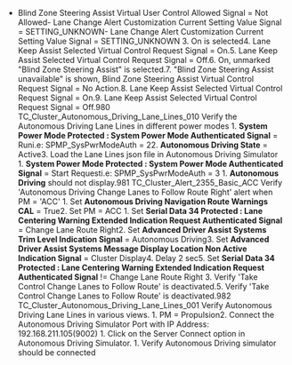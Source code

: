 - Blind Zone Steering Assist Virtual User Control Allowed Signal = Not Allowed- Lane Change Alert Customization Current Setting Value Signal = SETTING_UNKNOWN- Lane Change Alert Customization Current Setting Value Signal = SETTING_UNKNOWN 3. On is selected4. Lane Keep Assist Selected Virtual Control Request Signal = On.5. Lane Keep Assist Selected Virtual Control Request Signal = Off.6. On, unmarked "Blind Zone Steering Assist" is selected.7. "Blind Zone Steering Assist unavailable" is shown, Blind Zone Steering Assist Virtual Control Request Signal = No Action.8. Lane Keep Assist Selected Virtual Control Request Signal = On.9. Lane Keep Assist Selected Virtual Control Request Signal = Off.980 TC_Cluster_Autonomous_Driving_Lane_Lines_010 Verify the Autonomous Driving Lane Lines in different power modes 1. **System Power Mode Protected : System Power Mode Authenticated Signal** = Runi.e: SPMP_SysPwrModeAuth = 22. **Autonomous Driving State** = Active3. Load the Lane Lines json file in Autonomous Driving Simulator 1. **System Power Mode Protected : System Power Mode Authenticated Signal** = Start Requesti.e: SPMP_SysPwrModeAuth = 3 1. **Autonomous Driving** should not display.981 TC_Cluster_Alert_2355_Basic_ACC Verify 'Autonomous Driving Change Lanes to Follow Route Right' alert when PM = 'ACC' 1. Set **Autonomous Driving Navigation Route Warnings CAL** = True2. Set PM = ACC 1. Set **Serial Data 34 Protected : Lane Centering Warning Extended Indication Request Authenticated Signal** = Change Lane Route Right2. Set **Advanced Driver Assist Systems Trim Level Indication Signal** = Autonomous Driving3. Set **Advanced Driver Assist Systems Message Display Location Non Active Indication Signal** = Cluster Display4. Delay 2 sec5. Set **Serial Data 34 Protected : Lane Centering Warning Extended Indication Request Authenticated Signal** != Change Lane Route Right 3. Verify 'Take Control Change Lanes to Follow Route' is deactivated.5. Verify 'Take Control Change Lanes to Follow Route' is deactivated.982 TC_Cluster_Autonomous_Driving_Lane_Lines_001 Verify Autonomous Driving Lane Lines in various views. 1. PM = Propulsion2. Connect the Autonomous Driving Simulator Port with IP Address: 192.168.211.105(9002) 1. Click on the Server Connect option in Autonomous Driving Simulator. 1. Verify Autonomous Driving simulator should be connected